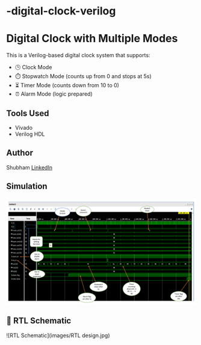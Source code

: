 # -digital-clock-verilog

# Digital Clock with Multiple Modes

This is a Verilog-based digital clock system that supports:
- 🕒 Clock Mode
- ⏱️ Stopwatch Mode (counts up from 0 and stops at 5s)
- ⏳ Timer Mode (counts down from 10 to 0)
- ⏰ Alarm Mode (logic prepared)

## Tools Used
- Vivado
- Verilog HDL

## Author
Shubham [LinkedIn](www.linkedin.com/in/shubham-tayade-112189280)


## Simulation
![Waveform](images/waveforms.jpg)


## 🧠 RTL Schematic
![RTL Schematic](images/RTL design.jpg)
